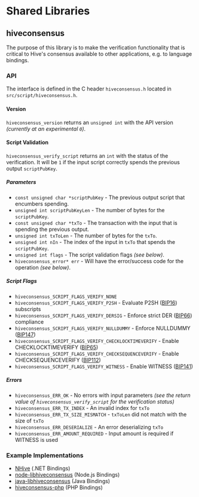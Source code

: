 Shared Libraries
================

## hiveconsensus

The purpose of this library is to make the verification functionality that is critical to Hive's consensus available to other applications, e.g. to language bindings.

### API

The interface is defined in the C header `hiveconsensus.h` located in  `src/script/hiveconsensus.h`.

#### Version

`hiveconsensus_version` returns an `unsigned int` with the API version *(currently at an experimental `0`)*.

#### Script Validation

`hiveconsensus_verify_script` returns an `int` with the status of the verification. It will be `1` if the input script correctly spends the previous output `scriptPubKey`.

##### Parameters
- `const unsigned char *scriptPubKey` - The previous output script that encumbers spending.
- `unsigned int scriptPubKeyLen` - The number of bytes for the `scriptPubKey`.
- `const unsigned char *txTo` - The transaction with the input that is spending the previous output.
- `unsigned int txToLen` - The number of bytes for the `txTo`.
- `unsigned int nIn` - The index of the input in `txTo` that spends the `scriptPubKey`.
- `unsigned int flags` - The script validation flags *(see below)*.
- `hiveconsensus_error* err` - Will have the error/success code for the operation *(see below)*.

##### Script Flags
- `hiveconsensus_SCRIPT_FLAGS_VERIFY_NONE`
- `hiveconsensus_SCRIPT_FLAGS_VERIFY_P2SH` - Evaluate P2SH ([BIP16](https://github.com/HiveProject2021/bips/blob/master/bip-0016.mediawiki)) subscripts
- `hiveconsensus_SCRIPT_FLAGS_VERIFY_DERSIG` - Enforce strict DER ([BIP66](https://github.com/HiveProject2021/bips/blob/master/bip-0066.mediawiki)) compliance
- `hiveconsensus_SCRIPT_FLAGS_VERIFY_NULLDUMMY` - Enforce NULLDUMMY ([BIP147](https://github.com/HiveProject2021/bips/blob/master/bip-0147.mediawiki))
- `hiveconsensus_SCRIPT_FLAGS_VERIFY_CHECKLOCKTIMEVERIFY` - Enable CHECKLOCKTIMEVERIFY ([BIP65](https://github.com/HiveProject2021/bips/blob/master/bip-0065.mediawiki))
- `hiveconsensus_SCRIPT_FLAGS_VERIFY_CHECKSEQUENCEVERIFY` - Enable CHECKSEQUENCEVERIFY ([BIP112](https://github.com/HiveProject2021/bips/blob/master/bip-0112.mediawiki))
- `hiveconsensus_SCRIPT_FLAGS_VERIFY_WITNESS` - Enable WITNESS ([BIP141](https://github.com/HiveProject2021/bips/blob/master/bip-0141.mediawiki))

##### Errors
- `hiveconsensus_ERR_OK` - No errors with input parameters *(see the return value of `hiveconsensus_verify_script` for the verification status)*
- `hiveconsensus_ERR_TX_INDEX` - An invalid index for `txTo`
- `hiveconsensus_ERR_TX_SIZE_MISMATCH` - `txToLen` did not match with the size of `txTo`
- `hiveconsensus_ERR_DESERIALIZE` - An error deserializing `txTo`
- `hiveconsensus_ERR_AMOUNT_REQUIRED` - Input amount is required if WITNESS is used

### Example Implementations
- [NHive](https://github.com/NicolasDorier/NHive/blob/master/NHive/Script.cs#L814) (.NET Bindings)
- [node-libhiveconsensus](https://github.com/bitpay/node-libhiveconsensus) (Node.js Bindings)
- [java-libhiveconsensus](https://github.com/dexX7/java-libhiveconsensus) (Java Bindings)
- [hiveconsensus-php](https://github.com/Bit-Wasp/hiveconsensus-php) (PHP Bindings)
